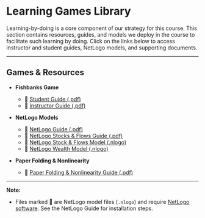 # Learning Games Library

Learning-by-doing is a core component of our strategy for this course.   This section contains resources, guides, and models we deploy in the course to facilitate such learning by doing. Click on the links below to access instructor and student guides, NetLogo models, and supporting documents.

---

## Games & Resources

- **Fishbanks Game**
  - 📝 [Student Guide (.pdf)](fishbanks-students.pdf)
  - 📝 [Instructor Guide (.pdf)](fishbanks-instructors.pdf)

- **NetLogo Models**
  - 📝 [NetLogo Guide (.pdf)](netlogo-guide-v2.pdf)
  - 📝 [NetLogo Stocks & Flows Guide (.pdf)](netlogo-stocks-flows.pdf)
  - 🧩 [NetLogo Stock & Flows Model (.nlogo)](Netlogo%20Stock...lows%20v6.nlogo)
  - 🧩 [NetLogo Wealth Model (.nlogo)](Netlogo%20Wealt...ted%20v3b.nlogo)

- **Paper Folding & Nonlinearity**
  - 📝 [Paper Folding & Nonlinearity Guide (.pdf)](paper-folding-non-linearity.pdf)

---

**Note:**  
- Files marked 🧩 are NetLogo model files (`.nlogo`) and require [NetLogo software](https://www.netlogoweb.org/). See the NetLogo Guide for installation steps.
